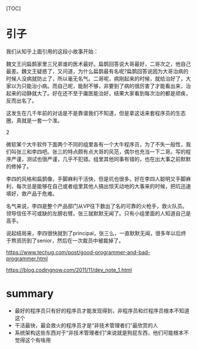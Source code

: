 [TOC]

# 引子

我们从知乎上面引用的这段小故事开始：

魏文王问扁鹊家里三兄弟谁的医术最好。扁鹊回答说大哥最好，二哥次之，他自己最差。魏文王疑惑了，又问道，为什么扁鹊最有名呢?扁鹊回答说因为大哥治病的时候人没病就防止了，所以毫无名气。二哥呢，病刚起来的时候，就给治好了，大家以为只能治小病。而自己呢，能耐不够，非要到了病的很厉害了才能看出来，治起来的动静就大了。好在还不至于庸医能治好，结果大家看到每次治的都是顽疾，反而出名了。

这发生在几千年前的对话是不是靠谱我们不知道，但是拿这话来套程序员的生态圈，真就是一套一个准。

2

微软某个大牛软件下面两个不同的组里各有一个大牛程序员，为了不失一般性，我们叫张三和李四吧。张三的特点颇有点大哥的风范，偶尔也充当一下二哥。写的程序严谨，测试也很严谨，几乎不犯错。组里其他同事有错的，也在出大事之前默默的修掉了。

李四的风格和扁鹊像，手脚麻利干活快，但是坑也很多。好在李四人聪明又手脚麻利，每次总是能够在自己或者组里其他人搞出惊天动地的大事来的时候，把坑迅速填好，救产品于危难。

名气来说，李四是整个产品部门从VP往下数出了名的可靠的火枪手，救火队员。领导信任不可或缺的左膀右臂。张三就默默无闻了。只有小组里面的人知道自己是高手。

说起结局来，李四很快就到了principal，张三么，一直默默无闻，很多年以后终于熬资历到了senior，然后在一次裁员中被裁掉了。

https://www.techug.com/post/good-programmer-and-bad-programmer.html

https://blog.codingnow.com/2011/11/dev_note_1.html

# summary

- 最好的程序员只有好的程序员才能发现得到，非程序员和烂程序员根本不知道这个
- 干活最快，最会救火的程序员才是“非技术管理者们”最欣赏的人
- 系统架构这些东西对于“非技术管理者们”来说就是狗屁东西，他们可能根本不觉得这个有啥用